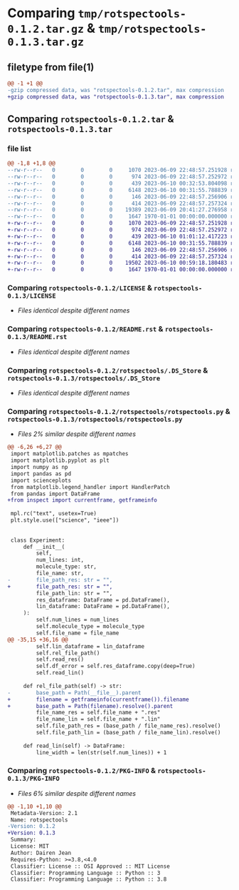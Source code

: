 # Comparing `tmp/rotspectools-0.1.2.tar.gz` & `tmp/rotspectools-0.1.3.tar.gz`

## filetype from file(1)

```diff
@@ -1 +1 @@
-gzip compressed data, was "rotspectools-0.1.2.tar", max compression
+gzip compressed data, was "rotspectools-0.1.3.tar", max compression
```

## Comparing `rotspectools-0.1.2.tar` & `rotspectools-0.1.3.tar`

### file list

```diff
@@ -1,8 +1,8 @@
--rw-r--r--   0        0        0     1070 2023-06-09 22:48:57.251928 rotspectools-0.1.2/LICENSE
--rw-r--r--   0        0        0      974 2023-06-09 22:48:57.252972 rotspectools-0.1.2/README.rst
--rw-r--r--   0        0        0      439 2023-06-10 00:32:53.804098 rotspectools-0.1.2/pyproject.toml
--rw-r--r--   0        0        0     6148 2023-06-10 00:31:55.788839 rotspectools-0.1.2/rotspectools/.DS_Store
--rw-r--r--   0        0        0      146 2023-06-09 22:48:57.256906 rotspectools-0.1.2/rotspectools/__init__.py
--rw-r--r--   0        0        0      414 2023-06-09 22:48:57.257324 rotspectools-0.1.2/rotspectools/cli.py
--rw-r--r--   0        0        0    19389 2023-06-09 20:41:27.276958 rotspectools-0.1.2/rotspectools/rotspectools.py
--rw-r--r--   0        0        0     1647 1970-01-01 00:00:00.000000 rotspectools-0.1.2/PKG-INFO
+-rw-r--r--   0        0        0     1070 2023-06-09 22:48:57.251928 rotspectools-0.1.3/LICENSE
+-rw-r--r--   0        0        0      974 2023-06-09 22:48:57.252972 rotspectools-0.1.3/README.rst
+-rw-r--r--   0        0        0      439 2023-06-10 01:01:12.417223 rotspectools-0.1.3/pyproject.toml
+-rw-r--r--   0        0        0     6148 2023-06-10 00:31:55.788839 rotspectools-0.1.3/rotspectools/.DS_Store
+-rw-r--r--   0        0        0      146 2023-06-09 22:48:57.256906 rotspectools-0.1.3/rotspectools/__init__.py
+-rw-r--r--   0        0        0      414 2023-06-09 22:48:57.257324 rotspectools-0.1.3/rotspectools/cli.py
+-rw-r--r--   0        0        0    19502 2023-06-10 00:59:18.180483 rotspectools-0.1.3/rotspectools/rotspectools.py
+-rw-r--r--   0        0        0     1647 1970-01-01 00:00:00.000000 rotspectools-0.1.3/PKG-INFO
```

### Comparing `rotspectools-0.1.2/LICENSE` & `rotspectools-0.1.3/LICENSE`

 * *Files identical despite different names*

### Comparing `rotspectools-0.1.2/README.rst` & `rotspectools-0.1.3/README.rst`

 * *Files identical despite different names*

### Comparing `rotspectools-0.1.2/rotspectools/.DS_Store` & `rotspectools-0.1.3/rotspectools/.DS_Store`

 * *Files identical despite different names*

### Comparing `rotspectools-0.1.2/rotspectools/rotspectools.py` & `rotspectools-0.1.3/rotspectools/rotspectools.py`

 * *Files 2% similar despite different names*

```diff
@@ -6,26 +6,27 @@
 import matplotlib.patches as mpatches
 import matplotlib.pyplot as plt
 import numpy as np
 import pandas as pd
 import scienceplots
 from matplotlib.legend_handler import HandlerPatch
 from pandas import DataFrame
+from inspect import currentframe, getframeinfo
 
 mpl.rc("text", usetex=True)
 plt.style.use(["science", "ieee"])
 
 
 class Experiment:
     def __init__(
         self,
         num_lines: int,
         molecule_type: str,
         file_name: str,
-        file_path_res: str = "", 
+        file_path_res: str = "",
         file_path_lin: str = "",
         res_dataframe: DataFrame = pd.DataFrame(),
         lin_dataframe: DataFrame = pd.DataFrame(),
     ):
         self.num_lines = num_lines
         self.molecule_type = molecule_type
         self.file_name = file_name
@@ -35,15 +36,16 @@
         self.lin_dataframe = lin_dataframe
         self.rel_file_path()
         self.read_res()
         self.df_error = self.res_dataframe.copy(deep=True)
         self.read_lin()
 
     def rel_file_path(self) -> str:
-        base_path = Path(__file__).parent
+        filename = getframeinfo(currentframe()).filename
+        base_path = Path(filename).resolve().parent
         file_name_res = self.file_name + ".res"
         file_name_lin = self.file_name + ".lin"
         self.file_path_res = (base_path / file_name_res).resolve()
         self.file_path_lin = (base_path / file_name_lin).resolve()
 
     def read_lin(self) -> DataFrame:
         line_width = len(str(self.num_lines)) + 1
```

### Comparing `rotspectools-0.1.2/PKG-INFO` & `rotspectools-0.1.3/PKG-INFO`

 * *Files 6% similar despite different names*

```diff
@@ -1,10 +1,10 @@
 Metadata-Version: 2.1
 Name: rotspectools
-Version: 0.1.2
+Version: 0.1.3
 Summary: 
 License: MIT
 Author: Dairen Jean
 Requires-Python: >=3.8,<4.0
 Classifier: License :: OSI Approved :: MIT License
 Classifier: Programming Language :: Python :: 3
 Classifier: Programming Language :: Python :: 3.8
```

